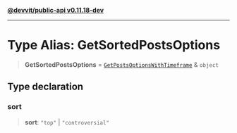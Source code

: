 [**@devvit/public-api v0.11.18-dev**](../../README.md)

---

# Type Alias: GetSortedPostsOptions

> **GetSortedPostsOptions** = [`GetPostsOptionsWithTimeframe`](GetPostsOptionsWithTimeframe.md) & `object`

## Type declaration

### sort

> **sort**: `"top"` \| `"controversial"`
